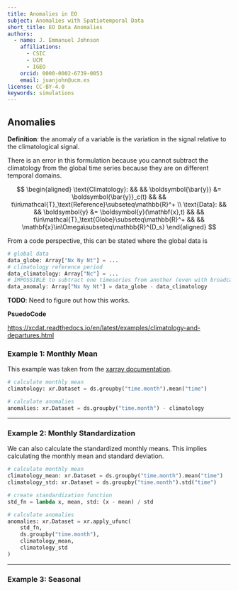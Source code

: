 ```yaml
---
title: Anomalies in EO
subject: Anomalies with Spatiotemporal Data
short_title: EO Data Anomalies
authors:
  - name: J. Emmanuel Johnson
    affiliations:
      - CSIC
      - UCM
      - IGEO
    orcid: 0000-0002-6739-0053
    email: juanjohn@ucm.es
license: CC-BY-4.0
keywords: simulations
---
```





## Anomalies

**Definition**: the anomaly of a variable is the variation in the signal relative to the climatological signal.


There is an error in this formulation because you cannot subtract the climatology from the global time series because they are on different temporal domains.

$$
\begin{aligned}
\text{Climatology}: && && 
\boldsymbol{\bar{y}} &=  \boldsymbol{\bar{y}}_c(t) && && t\in\mathcal{T}_\text{Reference}\subseteq\mathbb{R}^+ \\
\text{Data}: && &&
\boldsymbol{y} &= \boldsymbol{y}(\mathbf{x},t)
&& && t\in\mathcal{T}_\text{Globe}\subseteq\mathbb{R}^+ && && 
\mathbf{x}\in\Omega\subseteq\mathbb{R}^{D_s}
\end{aligned}
$$

From a code perspective, this can be stated where the global data is

```python
# global data
data_globe: Array["Nx Ny Nt"] = ...
# climatology reference period
data_climatology: Array["Nc"] = ...
# IMPOSSIBLE to subtract one timeseries from another (even with broadcasting)
data_anomaly: Array["Nx Ny Nt"] = data_globe - data_climatology

```

**TODO**: Need to figure out how this works.


**PsuedoCode**

https://xcdat.readthedocs.io/en/latest/examples/climatology-and-departures.html

### Example 1: Monthly Mean

This example was taken from the [xarray documentation](https://docs.xarray.dev/en/latest/examples/weather-data.html#Calculate-monthly-anomalies).

```python
# calculate monthly mean
climatology: xr.Dataset = ds.groupby("time.month").mean("time")

# calculate anomalies
anomalies: xr.Dataset = ds.groupby("time.month") - climatology
```

***

### Example 2: Monthly Standardization

We can also calculate the standardized monthly means.
This implies calculating the monthly mean and standard deviation.


```python
# calculate monthly mean
climatology_mean: xr.Dataset = ds.groupby("time.month").mean("time")
climatology_std: xr.Dataset = ds.groupby("time.month").std("time")

# create standardization function
std_fn = lambda x, mean, std: (x - mean) / std

# calculate anomalies
anomalies: xr.Dataset = xr.apply_ufunc(
    std_fn,
    ds.groupby("time.month"),
    climatology_mean,
    climatology_std
)
```

***

### Example 3: Seasonal